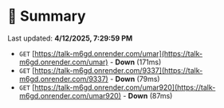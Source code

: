 # 📖 Summary
Last updated: **4/12/2025, 7:29:59 PM**

- `GET` [https://talk-m6gd.onrender.com/umar](https://talk-m6gd.onrender.com/umar) - **Down** (171ms)
- `GET` [https://talk-m6gd.onrender.com/9337](https://talk-m6gd.onrender.com/9337) - **Down** (79ms)
- `GET` [https://talk-m6gd.onrender.com/umar920](https://talk-m6gd.onrender.com/umar920) - **Down** (87ms)
